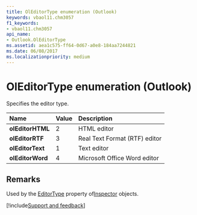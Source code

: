 ```yaml
---
title: OlEditorType enumeration (Outlook)
keywords: vbaol11.chm3057
f1_keywords:
- vbaol11.chm3057
api_name:
- Outlook.OlEditorType
ms.assetid: aea1c575-ff64-0d67-a0e8-184aa7244821
ms.date: 06/08/2017
ms.localizationpriority: medium
---
```



# OlEditorType enumeration (Outlook)

Specifies the editor type.



|Name|Value|Description|
|:-----|:-----|:-----|
| **olEditorHTML**|2|HTML editor|
| **olEditorRTF**|3|Real Text Format (RTF) editor|
| **olEditorText**|1|Text editor|
| **olEditorWord**|4|Microsoft Office Word editor|

## Remarks

Used by the [EditorType](Outlook.Inspector.EditorType.md) property of[Inspector](Outlook.Inspector.md) objects.

[!include[Support and feedback](~/includes/feedback-boilerplate.md)]